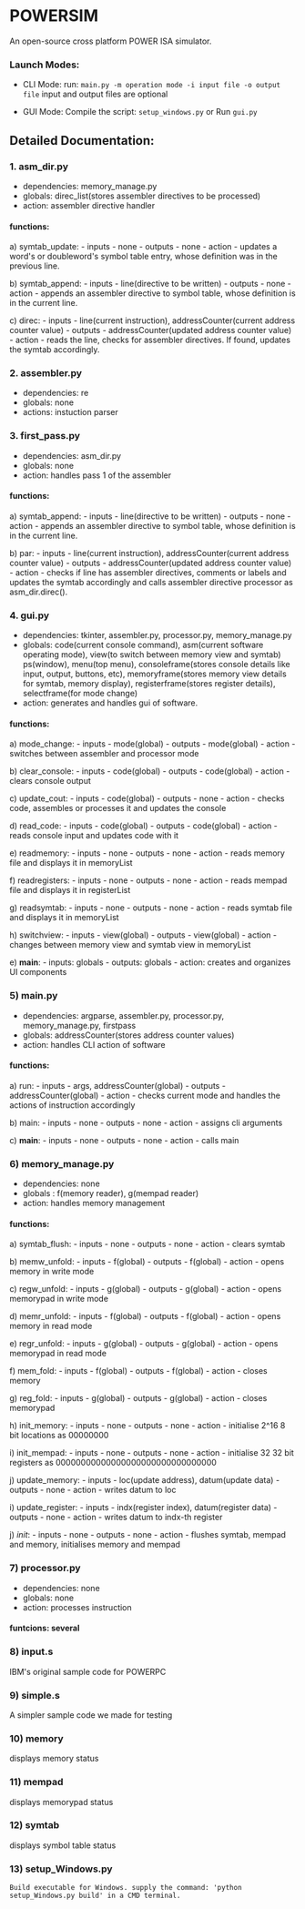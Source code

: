 # POWERSIM

An open-source cross platform POWER ISA simulator.

### Launch Modes:

- CLI Mode:
run:
`main.py -m operation mode -i input file -o output file`
input and output files are optional

- GUI Mode:
Compile the script:
`setup_windows.py`
or Run `gui.py`


## Detailed Documentation:

### 1. asm_dir.py

- dependencies:	memory_manage.py
- globals: direc_list(stores assembler directives to be processed)
- action: assembler directive handler

#### functions:

a) symtab_update: 
	- inputs - none
	- outputs - none
	- action - updates a word's or doubleword's symbol table entry, whose definition was in the previous line.

b) symtab_append:
	- inputs - line(directive to be written)
	- outputs - none
	- action - appends an assembler directive to symbol table, whose definition is in the current line.

c) direc:
	- inputs - line(current instruction), addressCounter(current address counter value)
	- outputs - addressCounter(updated address counter value)
	- action - reads the line, checks for assembler directives. If found, updates the symtab accordingly.

### 2. assembler.py

- dependencies: re
- globals: none
- actions: instuction parser



### 3. first_pass.py

- dependencies: asm_dir.py
- globals: none
- action: handles pass 1 of the assembler

#### functions: 

a) symtab_append:
	- inputs - line(directive to be written)
	- outputs - none
	- action - appends an assembler directive to symbol table, whose definition is in the current line.

b) par:
	- inputs - line(current instruction), addressCounter(current address counter value)
	- outputs - addressCounter(updated address counter value)
	- action - checks if line has assembler directives, comments or labels and updates the symtab accordingly and calls 
		 assembler directive processor as asm_dir.direc().

### 4. gui.py
- dependencies: tkinter, assembler.py, processor.py, memory_manage.py
- globals: code(current console command), asm(current software operating mode), view(to switch between memory view and symtab)
	 ps(window), menu(top menu), consoleframe(stores console details like input, output, buttons, etc), memoryframe(stores
	 memory view details for symtab, memory display), registerframe(stores register details), selectframe(for mode change)  
- action: generates and handles gui of software.

#### functions: 

a) mode_change:
	- inputs - mode(global)
	- outputs - mode(global)
	- action - switches between assembler and processor mode

b) clear_console:
	- inputs - code(global)
	- outputs - code(global)
	- action - clears console output

c) update_cout:
	- inputs - code(global)
	- outputs - none
	- action - checks code, assembles or processes it and updates the console

d) read_code:
	- inputs - code(global)
	- outputs - code(global)
	- action - reads console input and updates code with it

e) readmemory: 
	- inputs - none
	- outputs - none
	- action - reads memory file and displays it in memoryList

f) readregisters:
	- inputs - none
	- outputs - none
	- action - reads mempad file and displays it in registerList

g) readsymtab:
	- inputs - none
	- outputs - none
	- action - reads symtab file and displays it in memoryList

h) switchview:
	- inputs - view(global)
	- outputs - view(global)
	- action - changes between memory view and symtab view in memoryList

e) __main__:
	- inputs: globals
	- outputs: globals
	- action: creates and organizes UI components
	
### 5) main.py

- dependencies: argparse, assembler.py, processor.py, memory_manage.py, firstpass
- globals: addressCounter(stores address counter values)
- action: handles CLI action of software

#### functions:

a) run:
	- inputs - args, addressCounter(global)
	- outputs - addressCounter(global)
	- action - checks current mode and handles the actions of instruction accordingly

b) main:
	- inputs - none
	- outputs - none
	- action - assigns cli arguments

c) __main__:
	- inputs - none
	- outputs - none
	- action - calls main

### 6) memory_manage.py

- dependencies: none
- globals : f(memory reader), g(mempad reader)
- action: handles memory management

#### functions: 

a) symtab_flush:
	- inputs - none
	- outputs - none
	- action - clears symtab

b) memw_unfold:
	- inputs - f(global)
	- outputs - f(global)
	- action - opens memory in write mode

c) regw_unfold:
	- inputs - g(global)
	- outputs - g(global)
	- action - opens memorypad in write mode	

d) memr_unfold:
	- inputs - f(global)
	- outputs - f(global)
	- action - opens memory in read mode

e) regr_unfold:
	- inputs - g(global)
	- outputs - g(global)
	- action - opens memorypad in read mode

f) mem_fold:
	- inputs - f(global)
	- outputs - f(global)
	- action - closes memory

g) reg_fold:
	- inputs - g(global)
	- outputs - g(global)
	- action - closes memorypad

h) init_memory:
	- inputs - none
	- outputs - none
	- action - initialise 2^16 8 bit locations as 00000000

i) init_mempad:
	- inputs - none
	- outputs - none
	- action - initialise 32 32 bit registers as 00000000000000000000000000000000

j) update_memory:
	- inputs - loc(update address), datum(update data)
	- outputs - none
	- action - writes datum to loc

i) update_register:
	- inputs - indx(register index), datum(register data)
	- outputs - none
	- action - writes datum to indx-th register

j) _init_:
	- inputs - none
	- outputs - none
	- action - flushes symtab, mempad and memory, initialises memory and mempad

### 7) processor.py

- dependencies: none
- globals: none
- action: processes instruction

#### funtcions: several

### 8) input.s
IBM's original sample code for POWERPC

### 9) simple.s
A simpler sample code we made for testing

### 10) memory
displays memory status

### 11) mempad
displays memorypad status

### 12) symtab
displays symbol table status

### 13) setup_Windows.py

	Build executable for Windows. supply the command: 'python setup_Windows.py build' in a CMD terminal. 
